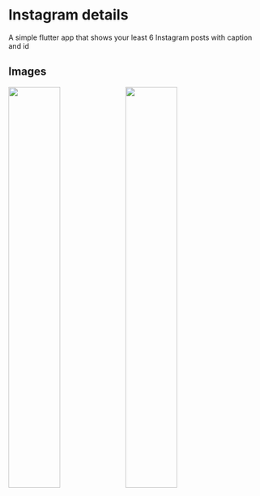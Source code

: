 # Instagram details

A simple flutter app that shows your least 6 Instagram posts with caption and id

## Images

<img src="https://user-images.githubusercontent.com/46304263/153063645-c1e06107-2cb0-4979-afe1-8a6f3c596b05.png" width="45%"></img>
<img src="https://user-images.githubusercontent.com/46304263/153063634-75ce3fd3-c712-43e9-a81b-021a0972d72a.png" width="45%"></img>
